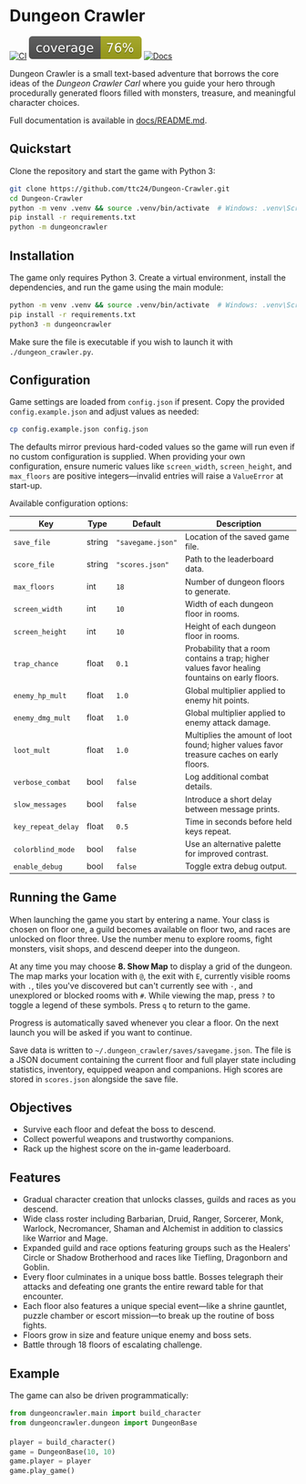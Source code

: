 # Dungeon Crawler

[![CI](https://github.com/ttc24/Dungeon-Crawler/actions/workflows/ci.yml/badge.svg)](https://github.com/ttc24/Dungeon-Crawler/actions/workflows/ci.yml)
![Coverage](coverage.svg)
[![Docs](https://img.shields.io/badge/docs-latest-blue.svg)](https://ttc24.github.io/Dungeon-Crawler/)

Dungeon Crawler is a small text-based adventure that borrows the core ideas of the *Dungeon Crawler Carl* where you guide your hero through procedurally generated floors filled with monsters, treasure, and meaningful character choices.

Full documentation is available in [docs/README.md](docs/README.md).

## Quickstart

Clone the repository and start the game with Python 3:

```bash
git clone https://github.com/ttc24/Dungeon-Crawler.git
cd Dungeon-Crawler
python -m venv .venv && source .venv/bin/activate  # Windows: .venv\Scripts\activate
pip install -r requirements.txt
python -m dungeoncrawler
```

## Installation

The game only requires Python 3. Create a virtual environment, install the dependencies, and run the game using the main module:

```bash
python -m venv .venv && source .venv/bin/activate  # Windows: .venv\Scripts\activate
pip install -r requirements.txt
python3 -m dungeoncrawler
```

Make sure the file is executable if you wish to launch it with `./dungeon_crawler.py`.

## Configuration

Game settings are loaded from `config.json` if present. Copy the provided
`config.example.json` and adjust values as needed:

```bash
cp config.example.json config.json
```

The defaults mirror previous hard-coded values so the game will run even if
no custom configuration is supplied. When providing your own configuration,
ensure numeric values like `screen_width`, `screen_height`, and `max_floors`
are positive integers—invalid entries will raise a `ValueError` at start-up.

Available configuration options:

| Key | Type | Default | Description |
| --- | ---- | ------- | ----------- |
| `save_file` | string | `"savegame.json"` | Location of the saved game file. |
| `score_file` | string | `"scores.json"` | Path to the leaderboard data. |
| `max_floors` | int | `18` | Number of dungeon floors to generate. |
| `screen_width` | int | `10` | Width of each dungeon floor in rooms. |
| `screen_height` | int | `10` | Height of each dungeon floor in rooms. |
| `trap_chance` | float | `0.1` | Probability that a room contains a trap; higher values favor healing fountains on early floors. |
| `enemy_hp_mult` | float | `1.0` | Global multiplier applied to enemy hit points. |
| `enemy_dmg_mult` | float | `1.0` | Global multiplier applied to enemy attack damage. |
| `loot_mult` | float | `1.0` | Multiplies the amount of loot found; higher values favor treasure caches on early floors. |
| `verbose_combat` | bool | `false` | Log additional combat details. |
| `slow_messages` | bool | `false` | Introduce a short delay between message prints. |
| `key_repeat_delay` | float | `0.5` | Time in seconds before held keys repeat. |
| `colorblind_mode` | bool | `false` | Use an alternative palette for improved contrast. |
| `enable_debug` | bool | `false` | Toggle extra debug output. |

## Running the Game

When launching the game you start by entering a name. Your class is chosen on
floor one, a guild becomes available on floor two, and races are unlocked on
floor three. Use the number menu to explore rooms, fight monsters, visit
shops, and descend deeper into the dungeon.

At any time you may choose **8. Show Map** to display a grid of the dungeon. The map marks your location with `@`, the exit with `E`, currently visible rooms with `.`, tiles you've discovered but can't currently see with `·`, and unexplored or blocked rooms with `#`. While viewing the map, press `?` to toggle a legend of these symbols. Press `q` to return to the game.

Progress is automatically saved whenever you clear a floor. On the next launch you will be asked if you want to continue.

Save data is written to `~/.dungeon_crawler/saves/savegame.json`. The file is a
JSON document containing the current floor and full player state including
statistics, inventory, equipped weapon and companions. High scores are stored in
`scores.json` alongside the save file.

## Objectives

- Survive each floor and defeat the boss to descend.
- Collect powerful weapons and trustworthy companions.
- Rack up the highest score on the in-game leaderboard.

## Features

- Gradual character creation that unlocks classes, guilds and races as you
  descend.
- Wide class roster including Barbarian, Druid, Ranger, Sorcerer, Monk,
  Warlock, Necromancer, Shaman and Alchemist in addition to classics like
  Warrior and Mage.
- Expanded guild and race options featuring groups such as the Healers'
  Circle or Shadow Brotherhood and races like Tiefling, Dragonborn and
  Goblin.
- Every floor culminates in a unique boss battle. Bosses telegraph their
  attacks and defeating one grants the entire reward table for that encounter.
- Each floor also features a unique special event—like a shrine gauntlet,
  puzzle chamber or escort mission—to break up the routine of boss fights.
- Floors grow in size and feature unique enemy and boss sets.
- Battle through 18 floors of escalating challenge.

## Example

The game can also be driven programmatically:

```python
from dungeoncrawler.main import build_character
from dungeoncrawler.dungeon import DungeonBase

player = build_character()
game = DungeonBase(10, 10)
game.player = player
game.play_game()
```
